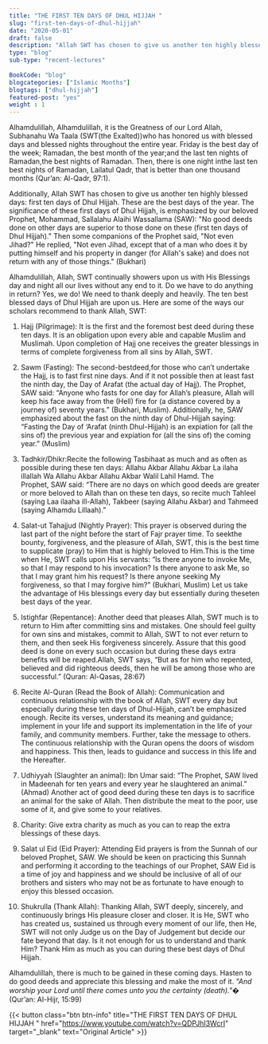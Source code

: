 ```yaml
--- 
title: "THE FIRST TEN DAYS OF DHUL HIJJAH " 
slug: "first-ten-days-of-dhul-hijjah"
date: "2020-05-01" 
draft: false 
description: "Allah SWT has chosen to give us another ten highly blessed days: first ten days of Dhul Hijjah. These are the best days of the year." 
type: "blog"
sub-type: "recent-lectures" 
 
BookCode: "blog"
blogcategories: ["Islamic Months"]
blogtags: ["dhul-hijjah"]
featured-post: "yes"
weight : 1 
---  
```

 Alhamdulillah, Alhamdulillah, it is the Greatness of our Lord Allah, Subhanahu Wa Taala (SWT(the Exalted))who has honored us with blessed days and blessed nights throughout the entire year. Friday is the best day of the week; Ramadan, the best month of the year;and the last ten nights of Ramadan,the best nights of Ramadan. Then, there is one night inthe last ten best nights of Ramadan, Lailatul Qadr, that is better than one thousand months (Qur’an: Al-Qadr, 97:1).

Additionally, Allah SWT has chosen to give us another ten highly blessed days: first ten days of Dhul Hijjah. These are the best days of the year. The significance of these first days of Dhul Hijjah, is emphasized by our beloved Prophet, Mohammad, Sallalahu Alaihi Wassallama (SAW): "No good deeds done on other days are superior to those done on these (first ten days of Dhul Hijjah)." Then some companions of the Prophet said, "Not even Jihad?" He replied, "Not even Jihad, except that of a man who does it by putting himself and his property in danger (for Allah's sake) and does not return with any of those things." (Bukhari)

Alhamdulillah, Allah, SWT continually showers upon us with His Blessings day and night all our lives without any end to it. Do we have to do anything in return? Yes, we do! We need to thank deeply and heavily. The ten best blessed days of Dhul Hijjah are upon us. Here are some of the ways our scholars recommend to thank Allah, SWT:

1. Hajj (Pilgrimage): It is the first and the foremost best deed during these ten days. It is an obligation upon every able and capable Muslim and Muslimah. Upon completion of Hajj one receives the greater blessings in terms of complete forgiveness from all sins by Allah, SWT.

2. Sawm (Fasting): The second-bestdeed,for those who can’t undertake the Hajj, is to fast first nine days. And if it not possible then at least fast the ninth day, the Day of Arafat (the actual day of Hajj). The Prophet, SAW said: “Anyone who fasts for one day for Allah’s pleasure, Allah will keep his face away from the (Hell) fire for (a distance covered by a journey of) seventy years.” (Bukhari, Muslim).  Additionally, he, SAW emphasized about the fast on the ninth day of Dhul-Hijjah saying: “Fasting the Day of ‘Arafat (ninth Dhul-Hijjah) is an expiation for (all the sins of) the previous year and expiation for (all the sins of) the coming year.” (Muslim)

3. Tadhkir/Dhikr:Recite the following Tasbihaat as much and as often as possible during these ten days: Allahu Akbar Allahu Akbar La ilaha illallah Wa Allahu Akbar Allahu Akbar Walil Lahil Hamd. The Prophet, SAW said: “There are no days on which good deeds are greater or more beloved to Allah than on these ten days, so recite much Tahleel (saying Laa ilaaha ill-Allah), Takbeer (saying Allahu Akbar) and Tahmeed (saying Alhamdu Lillaah).”

4. Salat-ut Tahajjud (Nightly Prayer): This prayer is observed during the last part of the night before the start of Fajr prayer time. To seekthe bounty, forgiveness, and the pleasure of Allah, SWT, this is the best time to supplicate (pray) to Him that is highly beloved to Him.This is the time when He, SWT calls upon His servants: “Is there anyone to invoke Me, so that I may respond to his invocation? Is there anyone to ask Me, so that I may grant him his request? Is there anyone seeking My forgiveness, so that I may forgive him?” (Bukhari, Muslim) Let us take the advantage of His blessings every day but essentially during theseten best days of the year.

5. Istighfar (Repentance): Another deed that pleases Allah, SWT much is to return to Him after committing sins and mistakes. One should feel guilty for own sins and mistakes, commit to Allah, SWT to not ever return to them, and then seek His forgiveness sincerely. Assure that this good deed is done on every such occasion but during these days extra benefits will be reaped.Allah, SWT says, “But as for him who repented, believed and did righteous deeds, then he will be among those who are successful.” (Quran: Al-Qasas, 28:67)

6. Recite Al-Quran (Read the Book of Allah):  Communication and continuous relationship with the book of Allah, SWT every day but especially during these ten days of Dhul-Hijjah, can’t be emphasized enough. Recite its verses, understand its meaning and guidance; implement in your life and support its implementation in the life of your family, and community members. Further, take the message to others. The continuous relationship with the Quran opens the doors of wisdom and happiness. This then, leads to guidance and success in this life and the Hereafter.

7. Udhiyyah (Slaughter an animal): Ibn Umar said: “The Prophet, SAW lived in Madeenah for ten years and every year he slaughtered an animal.” (Ahmad) Another act of good deed during these ten days is to sacrifice an animal for the sake of Allah. Then distribute the meat to the poor, use some of it, and give some to your relatives.

8. Charity: Give extra charity as much as you can to reap the extra blessings of these days.

9. Salat ul Eid (Eid Prayer):  Attending Eid prayers is from the Sunnah of our beloved Prophet, SAW. We should be keen on practicing this Sunnah and performing it according to the teachings of our Prophet, SAW Eid is a time of joy and happiness and we should be inclusive of all of our brothers and sisters who may not be as fortunate to have enough to enjoy this blessed occasion.

10. Shukrulla (Thank Allah):  Thanking Allah, SWT deeply, sincerely, and continuously brings His pleasure closer and closer. It is He, SWT who has created us, sustained us through every moment of our life, then He, SWT will not only Judge us on the Day of Judgement but decide our fate beyond that day. Is it not enough for us to understand and thank Him? Thank Him as much as you can during these best days of Dhul Hijjah.

Alhamdulillah, there is much to be gained in these coming days. Hasten to do good deeds and appreciate this blessing and make the most of it. _"And worship your Lord until there comes unto you the certainty (death)."_� (Qur’an: Al-Hijr, 15:99)

{{< button class="btn btn-info" title="THE FIRST TEN DAYS OF DHUL HIJJAH " href="https://www.youtube.com/watch?v=QDPJhI3WcrI" target="_blank" text="Original Article" >}}